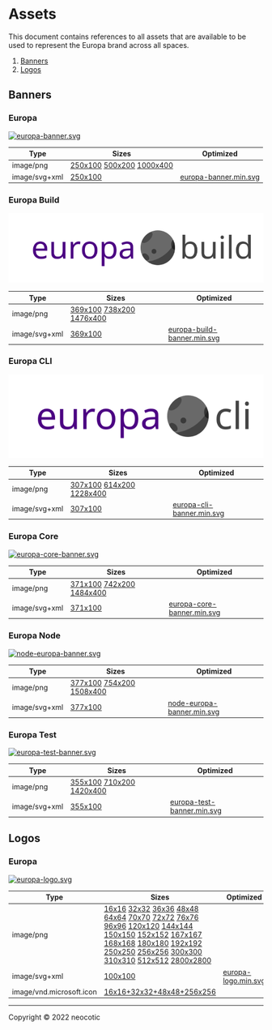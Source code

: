 # Assets

This document contains references to all assets that are available to be used to represent the Europa brand across all spaces.

1. [Banners](https://github.com/neocotic/europa-branding/tree/main/docs/assets.md#banners)
2. [Logos](https://github.com/neocotic/europa-branding/tree/main/docs/assets.md#logos)

## Banners

### Europa

[![europa-banner.svg](https://raw.githubusercontent.com/neocotic/europa-branding/main/assets/banner/europa/europa-banner.svg)](https://github.com/neocotic/europa-branding/tree/main/assets/banner/europa)

| Type | Sizes | Optimized |
| ---- | ----- | --------- |
| image/png | [250x100](https://raw.githubusercontent.com/neocotic/europa-branding/main/assets/banner/europa/europa-banner-250x100.png) [500x200](https://raw.githubusercontent.com/neocotic/europa-branding/main/assets/banner/europa/europa-banner-500x200.png) [1000x400](https://raw.githubusercontent.com/neocotic/europa-branding/main/assets/banner/europa/europa-banner-1000x400.png) |  |
| image/svg+xml | [250x100](https://raw.githubusercontent.com/neocotic/europa-branding/main/assets/banner/europa/europa-banner.svg) | [europa-banner.min.svg](https://raw.githubusercontent.com/neocotic/europa-branding/main/assets/banner/europa/europa-banner.min.svg) |

### Europa Build

[![europa-build-banner.svg](https://raw.githubusercontent.com/neocotic/europa-branding/main/assets/banner/europa-build/europa-build-banner.svg)](https://github.com/neocotic/europa-branding/tree/main/assets/banner/europa-build)

| Type | Sizes | Optimized |
| ---- | ----- | --------- |
| image/png | [369x100](https://raw.githubusercontent.com/neocotic/europa-branding/main/assets/banner/europa-build/europa-build-banner-369x100.png) [738x200](https://raw.githubusercontent.com/neocotic/europa-branding/main/assets/banner/europa-build/europa-build-banner-738x200.png) [1476x400](https://raw.githubusercontent.com/neocotic/europa-branding/main/assets/banner/europa-build/europa-build-banner-1476x400.png) |  |
| image/svg+xml | [369x100](https://raw.githubusercontent.com/neocotic/europa-branding/main/assets/banner/europa-build/europa-build-banner.svg) | [europa-build-banner.min.svg](https://raw.githubusercontent.com/neocotic/europa-branding/main/assets/banner/europa-build/europa-build-banner.min.svg) |

### Europa CLI

[![europa-cli-banner.svg](https://raw.githubusercontent.com/neocotic/europa-branding/main/assets/banner/europa-cli/europa-cli-banner.svg)](https://github.com/neocotic/europa-branding/tree/main/assets/banner/europa-cli)

| Type | Sizes | Optimized |
| ---- | ----- | --------- |
| image/png | [307x100](https://raw.githubusercontent.com/neocotic/europa-branding/main/assets/banner/europa-cli/europa-cli-banner-307x100.png) [614x200](https://raw.githubusercontent.com/neocotic/europa-branding/main/assets/banner/europa-cli/europa-cli-banner-614x200.png) [1228x400](https://raw.githubusercontent.com/neocotic/europa-branding/main/assets/banner/europa-cli/europa-cli-banner-1228x400.png) |  |
| image/svg+xml | [307x100](https://raw.githubusercontent.com/neocotic/europa-branding/main/assets/banner/europa-cli/europa-cli-banner.svg) | [europa-cli-banner.min.svg](https://raw.githubusercontent.com/neocotic/europa-branding/main/assets/banner/europa-cli/europa-cli-banner.min.svg) |

### Europa Core

[![europa-core-banner.svg](https://raw.githubusercontent.com/neocotic/europa-branding/main/assets/banner/europa-core/europa-core-banner.svg)](https://github.com/neocotic/europa-branding/tree/main/assets/banner/europa-core)

| Type | Sizes | Optimized |
| ---- | ----- | --------- |
| image/png | [371x100](https://raw.githubusercontent.com/neocotic/europa-branding/main/assets/banner/europa-core/europa-core-banner-371x100.png) [742x200](https://raw.githubusercontent.com/neocotic/europa-branding/main/assets/banner/europa-core/europa-core-banner-742x200.png) [1484x400](https://raw.githubusercontent.com/neocotic/europa-branding/main/assets/banner/europa-core/europa-core-banner-1484x400.png) |  |
| image/svg+xml | [371x100](https://raw.githubusercontent.com/neocotic/europa-branding/main/assets/banner/europa-core/europa-core-banner.svg) | [europa-core-banner.min.svg](https://raw.githubusercontent.com/neocotic/europa-branding/main/assets/banner/europa-core/europa-core-banner.min.svg) |

### Europa Node

[![node-europa-banner.svg](https://raw.githubusercontent.com/neocotic/europa-branding/main/assets/banner/node-europa/node-europa-banner.svg)](https://github.com/neocotic/europa-branding/tree/main/assets/banner/node-europa)

| Type | Sizes | Optimized |
| ---- | ----- | --------- |
| image/png | [377x100](https://raw.githubusercontent.com/neocotic/europa-branding/main/assets/banner/node-europa/node-europa-banner-377x100.png) [754x200](https://raw.githubusercontent.com/neocotic/europa-branding/main/assets/banner/node-europa/node-europa-banner-754x200.png) [1508x400](https://raw.githubusercontent.com/neocotic/europa-branding/main/assets/banner/node-europa/node-europa-banner-1508x400.png) |  |
| image/svg+xml | [377x100](https://raw.githubusercontent.com/neocotic/europa-branding/main/assets/banner/node-europa/node-europa-banner.svg) | [node-europa-banner.min.svg](https://raw.githubusercontent.com/neocotic/europa-branding/main/assets/banner/node-europa/node-europa-banner.min.svg) |

### Europa Test

[![europa-test-banner.svg](https://raw.githubusercontent.com/neocotic/europa-branding/main/assets/banner/europa-test/europa-test-banner.svg)](https://github.com/neocotic/europa-branding/tree/main/assets/banner/europa-test)

| Type | Sizes | Optimized |
| ---- | ----- | --------- |
| image/png | [355x100](https://raw.githubusercontent.com/neocotic/europa-branding/main/assets/banner/europa-test/europa-test-banner-355x100.png) [710x200](https://raw.githubusercontent.com/neocotic/europa-branding/main/assets/banner/europa-test/europa-test-banner-710x200.png) [1420x400](https://raw.githubusercontent.com/neocotic/europa-branding/main/assets/banner/europa-test/europa-test-banner-1420x400.png) |  |
| image/svg+xml | [355x100](https://raw.githubusercontent.com/neocotic/europa-branding/main/assets/banner/europa-test/europa-test-banner.svg) | [europa-test-banner.min.svg](https://raw.githubusercontent.com/neocotic/europa-branding/main/assets/banner/europa-test/europa-test-banner.min.svg) |

## Logos

### Europa

[![europa-logo.svg](https://raw.githubusercontent.com/neocotic/europa-branding/main/assets/logo/europa/europa-logo.svg)](https://github.com/neocotic/europa-branding/tree/main/assets/logo/europa)

| Type | Sizes | Optimized |
| ---- | ----- | --------- |
| image/png | [16x16](https://raw.githubusercontent.com/neocotic/europa-branding/main/assets/logo/europa/europa-logo-16x16.png) [32x32](https://raw.githubusercontent.com/neocotic/europa-branding/main/assets/logo/europa/europa-logo-32x32.png) [36x36](https://raw.githubusercontent.com/neocotic/europa-branding/main/assets/logo/europa/europa-logo-36x36.png) [48x48](https://raw.githubusercontent.com/neocotic/europa-branding/main/assets/logo/europa/europa-logo-48x48.png) [64x64](https://raw.githubusercontent.com/neocotic/europa-branding/main/assets/logo/europa/europa-logo-64x64.png) [70x70](https://raw.githubusercontent.com/neocotic/europa-branding/main/assets/logo/europa/europa-logo-70x70.png) [72x72](https://raw.githubusercontent.com/neocotic/europa-branding/main/assets/logo/europa/europa-logo-72x72.png) [76x76](https://raw.githubusercontent.com/neocotic/europa-branding/main/assets/logo/europa/europa-logo-76x76.png) [96x96](https://raw.githubusercontent.com/neocotic/europa-branding/main/assets/logo/europa/europa-logo-96x96.png) [120x120](https://raw.githubusercontent.com/neocotic/europa-branding/main/assets/logo/europa/europa-logo-120x120.png) [144x144](https://raw.githubusercontent.com/neocotic/europa-branding/main/assets/logo/europa/europa-logo-144x144.png) [150x150](https://raw.githubusercontent.com/neocotic/europa-branding/main/assets/logo/europa/europa-logo-150x150.png) [152x152](https://raw.githubusercontent.com/neocotic/europa-branding/main/assets/logo/europa/europa-logo-152x152.png) [167x167](https://raw.githubusercontent.com/neocotic/europa-branding/main/assets/logo/europa/europa-logo-167x167.png) [168x168](https://raw.githubusercontent.com/neocotic/europa-branding/main/assets/logo/europa/europa-logo-168x168.png) [180x180](https://raw.githubusercontent.com/neocotic/europa-branding/main/assets/logo/europa/europa-logo-180x180.png) [192x192](https://raw.githubusercontent.com/neocotic/europa-branding/main/assets/logo/europa/europa-logo-192x192.png) [250x250](https://raw.githubusercontent.com/neocotic/europa-branding/main/assets/logo/europa/europa-logo-250x250.png) [256x256](https://raw.githubusercontent.com/neocotic/europa-branding/main/assets/logo/europa/europa-logo-256x256.png) [300x300](https://raw.githubusercontent.com/neocotic/europa-branding/main/assets/logo/europa/europa-logo-300x300.png) [310x310](https://raw.githubusercontent.com/neocotic/europa-branding/main/assets/logo/europa/europa-logo-310x310.png) [512x512](https://raw.githubusercontent.com/neocotic/europa-branding/main/assets/logo/europa/europa-logo-512x512.png) [2800x2800](https://raw.githubusercontent.com/neocotic/europa-branding/main/assets/logo/europa/europa-logo-2800x2800.png) |  |
| image/svg+xml | [100x100](https://raw.githubusercontent.com/neocotic/europa-branding/main/assets/logo/europa/europa-logo.svg) | [europa-logo.min.svg](https://raw.githubusercontent.com/neocotic/europa-branding/main/assets/logo/europa/europa-logo.min.svg) |
| image/vnd.microsoft.icon | [16x16+32x32+48x48+256x256](https://raw.githubusercontent.com/neocotic/europa-branding/main/assets/logo/europa/europa-logo.ico) |  |

---

Copyright © 2022 neocotic
